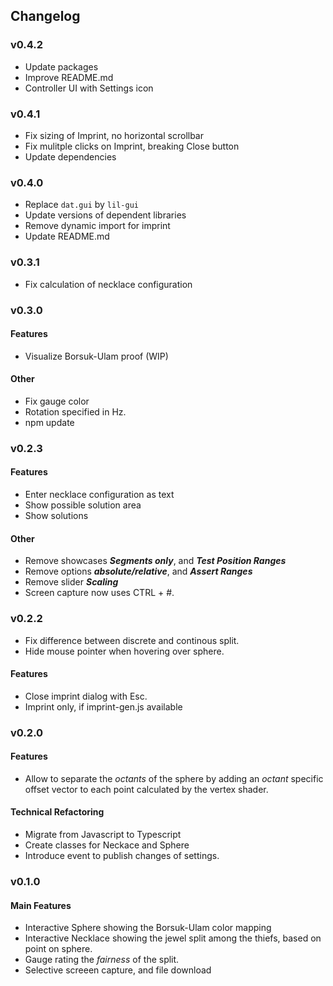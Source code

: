 ## Changelog
### v0.4.2
* Update packages
* Improve README.md
* Controller UI with Settings icon

### v0.4.1
* Fix sizing of Imprint, no horizontal scrollbar
* Fix mulitple clicks on Imprint, breaking Close button
* Update dependencies

### v0.4.0
* Replace `dat.gui` by `lil-gui`
* Update versions of dependent libraries
* Remove dynamic import for imprint
* Update README.md

### v0.3.1
* Fix calculation of necklace configuration

### v0.3.0
#### Features
* Visualize Borsuk-Ulam proof (WIP)

#### Other
* Fix gauge color
* Rotation specified in Hz.
* npm update

### v0.2.3
#### Features
* Enter necklace configuration as text
* Show possible solution area
* Show solutions

#### Other
* Remove showcases ***Segments only***, and ***Test Position Ranges***
* Remove options ***absolute/relative***, and ***Assert Ranges***
* Remove slider ***Scaling***
* Screen capture now uses CTRL + #.

### v0.2.2
* Fix difference between discrete and continous split.
* Hide mouse pointer when hovering over sphere.
 
#### Features
* Close imprint dialog with Esc.
* Imprint only, if imprint-gen.js available

### v0.2.0
#### Features
* Allow to separate the *octants* of the sphere by adding an *octant* specific offset vector
 to each point calculated by the vertex shader.

#### Technical Refactoring
* Migrate from Javascript to Typescript
* Create classes for Neckace and Sphere
* Introduce event to publish changes of settings.

### v0.1.0

#### Main Features
* Interactive Sphere showing the Borsuk-Ulam color mapping
* Interactive Necklace showing the jewel split among the thiefs, based on point on sphere.
* Gauge rating the *fairness* of the split.
* Selective screeen capture, and file download
